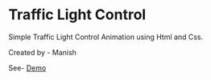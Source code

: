 # Traffic Light Control

Simple Traffic Light Control Animation using Html and Css.

Created by - Manish

See- <a href="https://manishdev20.github.io/Web-Development/TrafficLightControl/" target="_blank">Demo</a>
